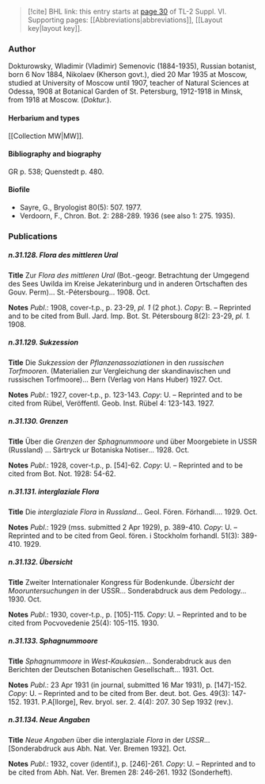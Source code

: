 > [!cite] BHL link: this entry starts at [page 30](https://www.biodiversitylibrary.org/item/103835#page/40/mode/1up) of TL-2 Suppl. VI.
> Supporting pages: [[Abbreviations|abbreviations]], [[Layout key|layout key]].

### Author

Dokturowsky, Wladimir (Vladimir) Semenovic (1884-1935), Russian botanist, born 6 Nov 1884, Nikolaev (Kherson govt.), died 20 Mar 1935 at Moscow, studied at University of Moscow until 1907, teacher of Natural Sciences at Odessa, 1908 at Botanical Garden of St. Petersburg, 1912-1918 in Minsk, from 1918 at Moscow. (*Doktur.*).

#### Herbarium and types

[[Collection MW|MW]].

#### Bibliography and biography

GR p. 538; Quenstedt p. 480.

#### Biofile

- Sayre, G., Bryologist 80(5): 507. 1977.
- Verdoorn, F., Chron. Bot. 2: 288-289. 1936 (see also 1: 275. 1935).

### Publications

##### n.31.128. Flora des mittleren Ural

**Title**
Zur *Flora des mittleren Ural* (Bot.-geogr. Betrachtung der Umgegend des Sees Uwilda im Kreise Jekaterinburg und in anderen Ortschaften des Gouv. Perm)... St.-Pétersbourg... 1908. Oct.

**Notes**
*Publ*.: 1908, cover-t.p., p. 23-29, *pl. 1* (2 phot.). *Copy*: B. – Reprinted and to be cited from Bull. Jard. Imp. Bot. St. Pétersbourg 8(2): 23-29, *pl. 1.* 1908.

##### n.31.129. Sukzession

**Title**
Die *Sukzession* der *Pflanzenassoziationen* in den *russischen Torfmooren*. (Materialien zur Vergleichung der skandinavischen und russischen Torfmoore)... Bern (Verlag von Hans Huber) 1927. Oct.

**Notes**
*Publ*.: 1927, cover-t.p., p. 123-143. *Copy*: U. – Reprinted and to be cited from Rübel, Veröffentl. Geob. Inst. Rübel 4: 123-143. 1927.

##### n.31.130. Grenzen

**Title**
Über die *Grenzen* der *Sphagnummoore* und über Moorgebiete in USSR (Russland) ... Särtryck ur Botaniska Notiser... 1928. Oct.

**Notes**
*Publ*.: 1928, cover-t.p., p. \[54\]-62. *Copy*: U. – Reprinted and to be cited from Bot. Not. 1928: 54-62.

##### n.31.131. interglaziale Flora

**Title**
Die *interglaziale Flora* in *Russland*... Geol. Fören. Förhandl.... 1929. Oct.

**Notes**
*Publ*.: 1929 (mss. submitted 2 Apr 1929), p. 389-410. *Copy*: U. – Reprinted and to be cited from Geol. fören. i Stockholm forhandl. 51(3): 389-410. 1929.

##### n.31.132. Übersicht

**Title**
Zweiter Internationaler Kongress für Bodenkunde. *Übersicht* der *Mooruntersuchungen* in der USSR... Sonderabdruck aus dem Pedology... 1930. Oct.

**Notes**
*Publ*.: 1930, cover-t.p., p. \[105\]-115. *Copy*: U. – Reprinted and to be cited from Pocvovedenie 25(4): 105-115. 1930.

##### n.31.133. Sphagnummoore

**Title**
*Sphagnummoore* in *West-Kaukasien*... Sonderabdruck aus den Berichten der Deutschen Botanischen Gesellschaft... 1931. Oct.

**Notes**
*Publ*.: 23 Apr 1931 (in journal, submitted 16 Mar 1931), p. \[147\]-152. *Copy*: U. – Reprinted and to be cited from Ber. deut. bot. Ges. 49(3): 147-152. 1931.
P.A\[llorge\], Rev. bryol. ser. 2. 4(4): 207. 30 Sep 1932 (rev.).

##### n.31.134. Neue Angaben

**Title**
*Neue Angaben* über die interglaziale *Flora* in der *USSR*... \[Sonderabdruck aus Abh. Nat. Ver. Bremen 1932\]. Oct.

**Notes**
*Publ*.: 1932, cover (identif.), p. \[246\]-261. *Copy*: U. – Reprinted and to be cited from Abh. Nat. Ver. Bremen 28: 246-261. 1932 (Sonderheft).

